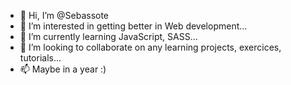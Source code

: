 - 👋 Hi, I’m @Sebassote
- 👀 I’m interested in getting better in Web development...
- 🌱 I’m currently learning JavaScript, SASS...
- 💞️ I’m looking to collaborate on any learning projects, exercices, tutorials...
- 📫 Maybe in a year :)

<!---
Sebassote/Sebassote is a ✨ special ✨ repository because its `README.md` (this file) appears on your GitHub profile.
You can click the Preview link to take a look at your changes.
--->
